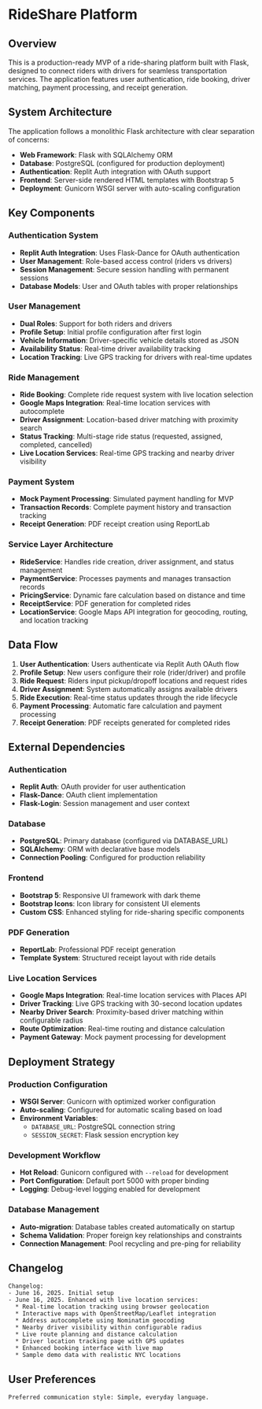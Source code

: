 # RideShare Platform

## Overview

This is a production-ready MVP of a ride-sharing platform built with Flask, designed to connect riders with drivers for seamless transportation services. The application features user authentication, ride booking, driver matching, payment processing, and receipt generation.

## System Architecture

The application follows a monolithic Flask architecture with clear separation of concerns:

- **Web Framework**: Flask with SQLAlchemy ORM
- **Database**: PostgreSQL (configured for production deployment)
- **Authentication**: Replit Auth integration with OAuth support
- **Frontend**: Server-side rendered HTML templates with Bootstrap 5
- **Deployment**: Gunicorn WSGI server with auto-scaling configuration

## Key Components

### Authentication System
- **Replit Auth Integration**: Uses Flask-Dance for OAuth authentication
- **User Management**: Role-based access control (riders vs drivers)
- **Session Management**: Secure session handling with permanent sessions
- **Database Models**: User and OAuth tables with proper relationships

### User Management
- **Dual Roles**: Support for both riders and drivers
- **Profile Setup**: Initial profile configuration after first login
- **Vehicle Information**: Driver-specific vehicle details stored as JSON
- **Availability Status**: Real-time driver availability tracking
- **Location Tracking**: Live GPS tracking for drivers with real-time updates

### Ride Management
- **Ride Booking**: Complete ride request system with live location selection
- **Google Maps Integration**: Real-time location services with autocomplete
- **Driver Assignment**: Location-based driver matching with proximity search
- **Status Tracking**: Multi-stage ride status (requested, assigned, completed, cancelled)
- **Live Location Services**: Real-time GPS tracking and nearby driver visibility

### Payment System
- **Mock Payment Processing**: Simulated payment handling for MVP
- **Transaction Records**: Complete payment history and transaction tracking
- **Receipt Generation**: PDF receipt creation using ReportLab

### Service Layer Architecture
- **RideService**: Handles ride creation, driver assignment, and status management
- **PaymentService**: Processes payments and manages transaction records
- **PricingService**: Dynamic fare calculation based on distance and time
- **ReceiptService**: PDF generation for completed rides
- **LocationService**: Google Maps API integration for geocoding, routing, and location tracking

## Data Flow

1. **User Authentication**: Users authenticate via Replit Auth OAuth flow
2. **Profile Setup**: New users configure their role (rider/driver) and profile
3. **Ride Request**: Riders input pickup/dropoff locations and request rides
4. **Driver Assignment**: System automatically assigns available drivers
5. **Ride Execution**: Real-time status updates through the ride lifecycle
6. **Payment Processing**: Automatic fare calculation and payment processing
7. **Receipt Generation**: PDF receipts generated for completed rides

## External Dependencies

### Authentication
- **Replit Auth**: OAuth provider for user authentication
- **Flask-Dance**: OAuth client implementation
- **Flask-Login**: Session management and user context

### Database
- **PostgreSQL**: Primary database (configured via DATABASE_URL)
- **SQLAlchemy**: ORM with declarative base models
- **Connection Pooling**: Configured for production reliability

### Frontend
- **Bootstrap 5**: Responsive UI framework with dark theme
- **Bootstrap Icons**: Icon library for consistent UI elements
- **Custom CSS**: Enhanced styling for ride-sharing specific components

### PDF Generation
- **ReportLab**: Professional PDF receipt generation
- **Template System**: Structured receipt layout with ride details

### Live Location Services
- **Google Maps Integration**: Real-time location services with Places API
- **Driver Tracking**: Live GPS tracking with 30-second location updates
- **Nearby Driver Search**: Proximity-based driver matching within configurable radius
- **Route Optimization**: Real-time routing and distance calculation
- **Payment Gateway**: Mock payment processing for development

## Deployment Strategy

### Production Configuration
- **WSGI Server**: Gunicorn with optimized worker configuration
- **Auto-scaling**: Configured for automatic scaling based on load
- **Environment Variables**: 
  - `DATABASE_URL`: PostgreSQL connection string
  - `SESSION_SECRET`: Flask session encryption key

### Development Workflow
- **Hot Reload**: Gunicorn configured with `--reload` for development
- **Port Configuration**: Default port 5000 with proper binding
- **Logging**: Debug-level logging enabled for development

### Database Management
- **Auto-migration**: Database tables created automatically on startup
- **Schema Validation**: Proper foreign key relationships and constraints
- **Connection Management**: Pool recycling and pre-ping for reliability

## Changelog

```
Changelog:
- June 16, 2025. Initial setup
- June 16, 2025. Enhanced with live location services:
  * Real-time location tracking using browser geolocation
  * Interactive maps with OpenStreetMap/Leaflet integration
  * Address autocomplete using Nominatim geocoding
  * Nearby driver visibility within configurable radius
  * Live route planning and distance calculation
  * Driver location tracking page with GPS updates
  * Enhanced booking interface with live map
  * Sample demo data with realistic NYC locations
```

## User Preferences

```
Preferred communication style: Simple, everyday language.
```
